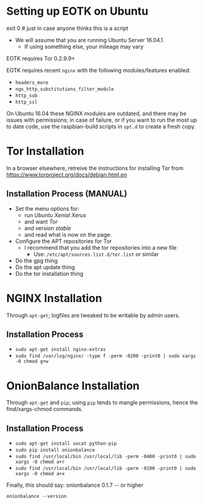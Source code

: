# Setting up EOTK on Ubuntu

exit 0 # just in case anyone thinks this is a script

* We will assume that you are running Ubuntu Server 16.04.1
  * If using something else, your mileage may vary

EOTK requires Tor 0.2.9.9+

EOTK requires recent `nginx` with the following modules/features enabled:

* `headers_more`
* `ngx_http_substitutions_filter_module`
* `http_sub`
* `http_ssl`

On Ubuntu 16.04 these NGINX modules are outdated, and there may be
issues with permissions; in case of failure, or if you want to run the
most up to date code, use the raspbian-build scripts in `opt.d` to
create a fresh copy.

# Tor Installation

In a browser elsewhere, retreive the instructions for installing Tor
from https://www.torproject.org/docs/debian.html.en

## Installation Process (MANUAL)

* Set the menu options for:
  * run *Ubuntu Xenial Xerus*
  * and want *Tor*
  * and version *stable*
  * and read what is now on the page.
* Configure the APT repositories for Tor
  * I recommend that you add the tor repositories into a new file
    * Use: `/etc/apt/sources.list.d/tor.list` or similar
* Do the gpg thing
* Do the apt update thing
* Do the tor installation thing

# NGINX Installation

Through `apt-get`; logfiles are tweaked to be writable by admin users.

## Installation Process

* `sudo apt-get install nginx-extras`
* `sudo find /var/log/nginx/ -type f -perm -0200 -print0 | sudo xargs -0 chmod g+w`

# OnionBalance Installation

Through `apt-get` and `pip`; using `pip` tends to mangle permissions,
hence the find/xargs-chmod commands.

## Installation Process

* `sudo apt-get install socat python-pip`
* `sudo pip install onionbalance`
* `sudo find /usr/local/bin /usr/local/lib -perm -0400 -print0 | sudo xargs -0 chmod a+r`
* `sudo find /usr/local/bin /usr/local/lib -perm -0100 -print0 | sudo xargs -0 chmod a+x`

Finally, this should say: onionbalance 0.1.7 -- or higher

`onionbalance --version`
